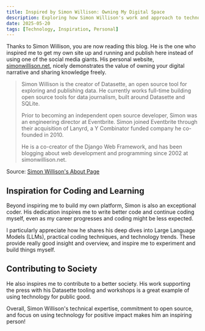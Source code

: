 ```yaml
---
title: Inspired by Simon Willison: Owning My Digital Space
description: Exploring how Simon Willison's work and approach to technology and society inspired me to build my own website and continue coding.
date: 2025-05-20
tags: [Technology, Inspiration, Personal]
---
```


Thanks to Simon Willison, you are now reading this blog. He is the one who inspired me to get my own site up and running and publish here instead of using one of the social media giants. His personal website, [simonwillison.net](https://simonwillison.net/), nicely demonstrates the value of owning your digital narrative and sharing knowledge freely.

>Simon Willison is the creator of Datasette, an open source tool for exploring and publishing data. He currently works full-time building open source tools for data journalism, built around Datasette and SQLite.
>
>Prior to becoming an independent open source developer, Simon was an engineering director at Eventbrite. Simon joined Eventbrite through their acquisition of Lanyrd, a Y Combinator funded company he co-founded in 2010.
>
>He is a co-creator of the Django Web Framework, and has been blogging about web development and programming since 2002 at simonwillison.net.

Source: [Simon Willison's About Page](https://simonwillison.net/about/)

## Inspiration for Coding and Learning

Beyond inspiring me to build my own platform, Simon is also an exceptional coder. His dedication inspires me to write better code and continue coding myself, even as my career progresses and coding might be less expected.

I particularly appreciate how he shares his deep dives into Large Language Models (LLMs), practical coding techniques, and technology trends. These provide really good insight and overview, and inspire me to experiment and build things myself.

## Contributing to Society

He also inspires me to contribute to a better society. His work supporting the press with his Datasette tooling and workshops is a great example of using technology for public good.

Overall, Simon Willison's technical expertise, commitment to open source, and focus on using technology for positive impact makes him an inspiring person!
